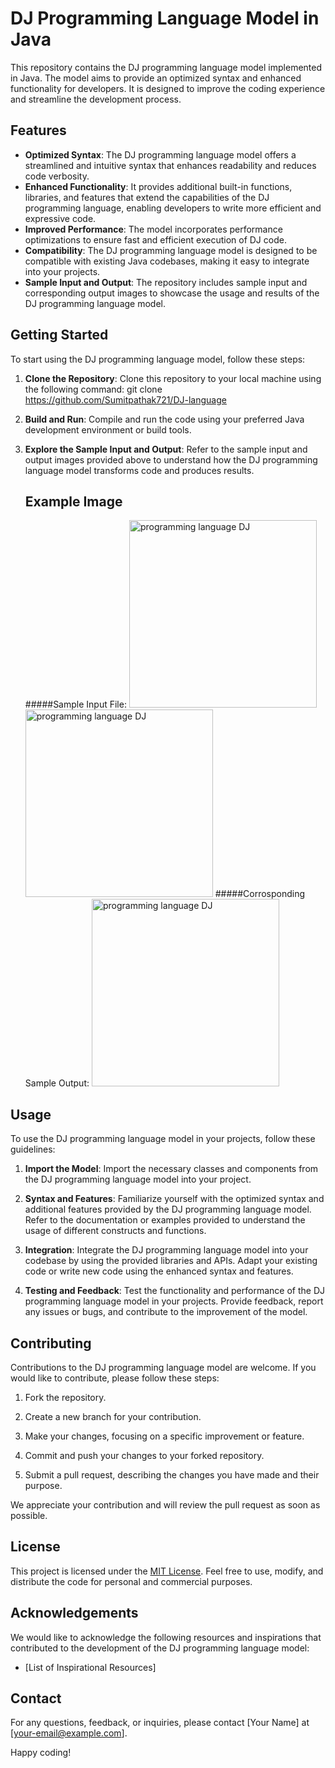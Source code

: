 # DJ Programming Language Model in Java

This repository contains the DJ programming language model implemented in Java. The model aims to provide an optimized syntax and enhanced functionality for developers. It is designed to improve the coding experience and streamline the development process.

## Features

- **Optimized Syntax**: The DJ programming language model offers a streamlined and intuitive syntax that enhances readability and reduces code verbosity.
- **Enhanced Functionality**: It provides additional built-in functions, libraries, and features that extend the capabilities of the DJ programming language, enabling developers to write more efficient and expressive code.
- **Improved Performance**: The model incorporates performance optimizations to ensure fast and efficient execution of DJ code.
- **Compatibility**: The DJ programming language model is designed to be compatible with existing Java codebases, making it easy to integrate into your projects.
- **Sample Input and Output**: The repository includes sample input and corresponding output images to showcase the usage and results of the DJ programming language model.

## Getting Started

To start using the DJ programming language model, follow these steps:

1. **Clone the Repository**: Clone this repository to your local machine using the following command:
git clone https://github.com/Sumitpathak721/DJ-language
2. **Build and Run**: Compile and run the code using your preferred Java development environment or build tools.

3. **Explore the Sample Input and Output**: Refer to the sample input and output images provided above to understand how the DJ programming language model transforms code and produces results.
    ## Example Image
    
    #####Sample Input File:
    <img src='![Screenshot (74)](https://github.com/Sumitpathak721/DJ-language/assets/98797074/a7c5c45e-caab-4527-b719-bc3c38d9460b)' alt='programming language DJ' style='display:inline' width='300px'>
    <img src='![Screenshot (75)](https://github.com/Sumitpathak721/DJ-language/assets/98797074/2e788c3c-ec9b-494b-a40f-9e70c7f1c43c)' alt='programming language DJ' style='display:inline' width='300px'>
    #####Corrosponding Sample Output:
    <img src='![Screenshot (76)](https://github.com/Sumitpathak721/DJ-language/assets/98797074/104ebb1a-f291-4f22-b006-261870d9582c)' alt='programming language DJ' style='display:inline' width='300px'>

## Usage

To use the DJ programming language model in your projects, follow these guidelines:

1. **Import the Model**: Import the necessary classes and components from the DJ programming language model into your project.

2. **Syntax and Features**: Familiarize yourself with the optimized syntax and additional features provided by the DJ programming language model. Refer to the documentation or examples provided to understand the usage of different constructs and functions.

3. **Integration**: Integrate the DJ programming language model into your codebase by using the provided libraries and APIs. Adapt your existing code or write new code using the enhanced syntax and features.

4. **Testing and Feedback**: Test the functionality and performance of the DJ programming language model in your projects. Provide feedback, report any issues or bugs, and contribute to the improvement of the model.

## Contributing

Contributions to the DJ programming language model are welcome. If you would like to contribute, please follow these steps:

1. Fork the repository.

2. Create a new branch for your contribution.

3. Make your changes, focusing on a specific improvement or feature.

4. Commit and push your changes to your forked repository.

5. Submit a pull request, describing the changes you have made and their purpose.

We appreciate your contribution and will review the pull request as soon as possible.

## License

This project is licensed under the [MIT License](LICENSE). Feel free to use, modify, and distribute the code for personal and commercial purposes.

## Acknowledgements

We would like to acknowledge the following resources and inspirations that contributed to the development of the DJ programming language model:

- [List of Inspirational Resources]

## Contact

For any questions, feedback, or inquiries, please contact [Your Name] at [your-email@example.com].

Happy coding!
